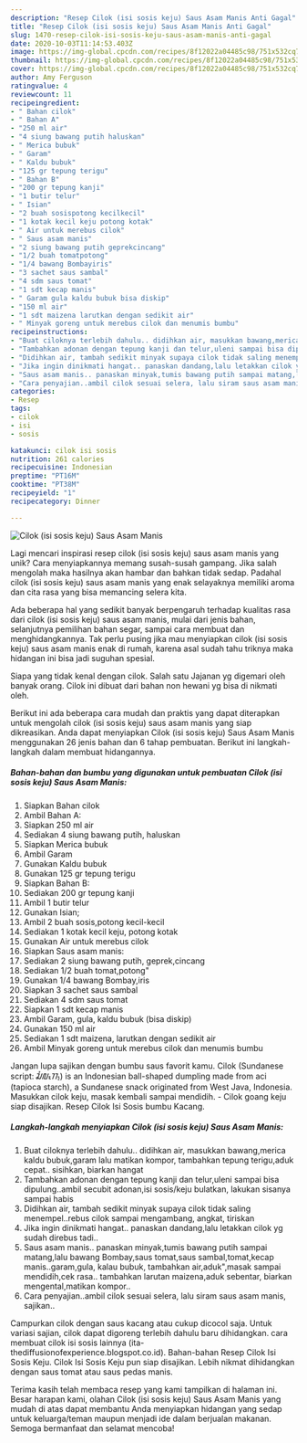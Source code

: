 ```yaml
---
description: "Resep Cilok (isi sosis keju) Saus Asam Manis Anti Gagal"
title: "Resep Cilok (isi sosis keju) Saus Asam Manis Anti Gagal"
slug: 1470-resep-cilok-isi-sosis-keju-saus-asam-manis-anti-gagal
date: 2020-10-03T11:14:53.403Z
image: https://img-global.cpcdn.com/recipes/8f12022a04485c98/751x532cq70/cilok-isi-sosis-keju-saus-asam-manis-foto-resep-utama.jpg
thumbnail: https://img-global.cpcdn.com/recipes/8f12022a04485c98/751x532cq70/cilok-isi-sosis-keju-saus-asam-manis-foto-resep-utama.jpg
cover: https://img-global.cpcdn.com/recipes/8f12022a04485c98/751x532cq70/cilok-isi-sosis-keju-saus-asam-manis-foto-resep-utama.jpg
author: Amy Ferguson
ratingvalue: 4
reviewcount: 11
recipeingredient:
- " Bahan cilok"
- " Bahan A"
- "250 ml air"
- "4 siung bawang putih haluskan"
- " Merica bubuk"
- " Garam"
- " Kaldu bubuk"
- "125 gr tepung terigu"
- " Bahan B"
- "200 gr tepung kanji"
- "1 butir telur"
- " Isian"
- "2 buah sosispotong kecilkecil"
- "1 kotak kecil keju potong kotak"
- " Air untuk merebus cilok"
- " Saus asam manis"
- "2 siung bawang putih geprekcincang"
- "1/2 buah tomatpotong"
- "1/4 bawang Bombayiris"
- "3 sachet saus sambal"
- "4 sdm saus tomat"
- "1 sdt kecap manis"
- " Garam gula kaldu bubuk bisa diskip"
- "150 ml air"
- "1 sdt maizena larutkan dengan sedikit air"
- " Minyak goreng untuk merebus cilok dan menumis bumbu"
recipeinstructions:
- "Buat ciloknya terlebih dahulu.. didihkan air, masukkan bawang,merica kaldu bubuk,garam lalu matikan kompor, tambahkan tepung terigu,aduk cepat.. sisihkan, biarkan hangat"
- "Tambahkan adonan dengan tepung kanji dan telur,uleni sampai bisa dipulung..ambil secubit adonan,isi sosis/keju bulatkan, lakukan sisanya sampai habis"
- "Didihkan air, tambah sedikit minyak supaya cilok tidak saling menempel..rebus cilok sampai mengambang, angkat, tiriskan"
- "Jika ingin dinikmati hangat.. panaskan dandang,lalu letakkan cilok yg sudah direbus tadi.."
- "Saus asam manis.. panaskan minyak,tumis bawang putih sampai matang,lalu bawang Bombay,saus tomat,saus sambal,tomat,kecap manis..garam,gula, kalau bubuk, tambahkan air,aduk&#34;,masak sampai mendidih,cek rasa.. tambahkan larutan maizena,aduk sebentar, biarkan mengental,matikan kompor.."
- "Cara penyajian..ambil cilok sesuai selera, lalu siram saus asam manis, sajikan.."
categories:
- Resep
tags:
- cilok
- isi
- sosis

katakunci: cilok isi sosis 
nutrition: 261 calories
recipecuisine: Indonesian
preptime: "PT16M"
cooktime: "PT38M"
recipeyield: "1"
recipecategory: Dinner

---
```



![Cilok (isi sosis keju) Saus Asam Manis](https://img-global.cpcdn.com/recipes/8f12022a04485c98/751x532cq70/cilok-isi-sosis-keju-saus-asam-manis-foto-resep-utama.jpg)

Lagi mencari inspirasi resep cilok (isi sosis keju) saus asam manis yang unik? Cara menyiapkannya memang susah-susah gampang. Jika salah mengolah maka hasilnya akan hambar dan bahkan tidak sedap. Padahal cilok (isi sosis keju) saus asam manis yang enak selayaknya memiliki aroma dan cita rasa yang bisa memancing selera kita.

Ada beberapa hal yang sedikit banyak berpengaruh terhadap kualitas rasa dari cilok (isi sosis keju) saus asam manis, mulai dari jenis bahan, selanjutnya pemilihan bahan segar, sampai cara membuat dan menghidangkannya. Tak perlu pusing jika mau menyiapkan cilok (isi sosis keju) saus asam manis enak di rumah, karena asal sudah tahu triknya maka hidangan ini bisa jadi suguhan spesial.

Siapa yang tidak kenal dengan cilok. Salah satu Jajanan yg digemari oleh banyak orang. Cilok ini dibuat dari bahan non hewani yg bisa di nikmati oleh.


Berikut ini ada beberapa cara mudah dan praktis yang dapat diterapkan untuk mengolah cilok (isi sosis keju) saus asam manis yang siap dikreasikan. Anda dapat menyiapkan Cilok (isi sosis keju) Saus Asam Manis menggunakan 26 jenis bahan dan 6 tahap pembuatan. Berikut ini langkah-langkah dalam membuat hidangannya.

<!--inarticleads1-->

##### Bahan-bahan dan bumbu yang digunakan untuk pembuatan Cilok (isi sosis keju) Saus Asam Manis:

1. Siapkan  Bahan cilok
1. Ambil  Bahan A:
1. Siapkan 250 ml air
1. Sediakan 4 siung bawang putih, haluskan
1. Siapkan  Merica bubuk
1. Ambil  Garam
1. Gunakan  Kaldu bubuk
1. Gunakan 125 gr tepung terigu
1. Siapkan  Bahan B:
1. Sediakan 200 gr tepung kanji
1. Ambil 1 butir telur
1. Gunakan  Isian;
1. Ambil 2 buah sosis,potong kecil-kecil
1. Sediakan 1 kotak kecil keju, potong kotak
1. Gunakan  Air untuk merebus cilok
1. Siapkan  Saus asam manis:
1. Sediakan 2 siung bawang putih, geprek,cincang
1. Sediakan 1/2 buah tomat,potong&#34;
1. Gunakan 1/4 bawang Bombay,iris
1. Siapkan 3 sachet saus sambal
1. Sediakan 4 sdm saus tomat
1. Siapkan 1 sdt kecap manis
1. Ambil  Garam, gula, kaldu bubuk (bisa diskip)
1. Gunakan 150 ml air
1. Sediakan 1 sdt maizena, larutkan dengan sedikit air
1. Ambil  Minyak goreng untuk merebus cilok dan menumis bumbu


Jangan lupa sajikan dengan bumbu saus favorit kamu. Cilok (Sundanese script: ᮎᮤᮜᮧᮊ᮪) is an Indonesian ball-shaped dumpling made from aci (tapioca starch), a Sundanese snack originated from West Java, Indonesia. Masukkan cilok keju, masak kembali sampai mendidih. - Cilok goang keju siap disajikan. Resep Cilok Isi Sosis bumbu Kacang. 

<!--inarticleads2-->

##### Langkah-langkah menyiapkan Cilok (isi sosis keju) Saus Asam Manis:

1. Buat ciloknya terlebih dahulu.. didihkan air, masukkan bawang,merica kaldu bubuk,garam lalu matikan kompor, tambahkan tepung terigu,aduk cepat.. sisihkan, biarkan hangat
1. Tambahkan adonan dengan tepung kanji dan telur,uleni sampai bisa dipulung..ambil secubit adonan,isi sosis/keju bulatkan, lakukan sisanya sampai habis
1. Didihkan air, tambah sedikit minyak supaya cilok tidak saling menempel..rebus cilok sampai mengambang, angkat, tiriskan
1. Jika ingin dinikmati hangat.. panaskan dandang,lalu letakkan cilok yg sudah direbus tadi..
1. Saus asam manis.. panaskan minyak,tumis bawang putih sampai matang,lalu bawang Bombay,saus tomat,saus sambal,tomat,kecap manis..garam,gula, kalau bubuk, tambahkan air,aduk&#34;,masak sampai mendidih,cek rasa.. tambahkan larutan maizena,aduk sebentar, biarkan mengental,matikan kompor..
1. Cara penyajian..ambil cilok sesuai selera, lalu siram saus asam manis, sajikan..


Campurkan cilok dengan saus kacang atau cukup dicocol saja. Untuk variasi sajian, cilok dapat digoreng terlebih dahulu baru dihidangkan. cara membuat cilok isi sosis lainnya (ita-thediffusionofexperience.blogspot.co.id). Bahan-bahan Resep Cilok Isi Sosis Keju. Cilok Isi Sosis Keju pun siap disajikan. Lebih nikmat dihidangkan dengan saus tomat atau saus pedas manis. 

Terima kasih telah membaca resep yang kami tampilkan di halaman ini. Besar harapan kami, olahan Cilok (isi sosis keju) Saus Asam Manis yang mudah di atas dapat membantu Anda menyiapkan hidangan yang sedap untuk keluarga/teman maupun menjadi ide dalam berjualan makanan. Semoga bermanfaat dan selamat mencoba!
